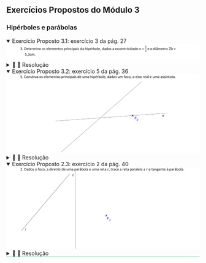 <link rel="stylesheet" href="../../imagens/style.css">

<script type="text/x-mathjax-config">
  MathJax.Hub.Config({
    showProcessingMessages: false,
    tex2jax: { inlineMath: [['$','$'],['\\(','\\)']] }
  });
</script>
<script type="text/javascript" src="https://cdn.mathjax.org/mathjax/latest/MathJax.js?config=TeX-MML-AM_HTMLorMML"></script>

<h2 id="inicio">Exercícios Propostos do Módulo 3</h2>
<h3>Hipérboles e parábolas</h3> 
  <details open><summary>Exercício Proposto 3.1: exercício 3 da pág. 27</summary>
  <img src="../../modulo3/apostila_nova_2022b-27b.png" />
  <div class="combo"><details class="sub"><summary>&#x1f4cf; &#x1f4d0; Resolução</summary>
	<p>Vamos construir os elementos principais de uma hipérbole dada pelo diâmetro <b>2b</b> e pela excentricidade.</p>
	  <ul class="slider">
		  <li>
			   <input type="radio" id="001p" name="sl">
			   <label for="001p"></label>
			   <img src="27_03_01.png"/>
			   <figcaption>Vamos iniciar encontrando o segmento <b>2b</b> e a <b>med<sub>B<sub>1</sub>B<sub>2</sub></sub></b>.</figcaption>
		   </li>
		   <li>
			   <input type="radio" id="002p" name="sl">
			   <label for="002p"></label>
			   <img src="27_03_02.png"/>
			   <figcaption>Usando o teorema de Tales, determinamos a proporção da excentricidade $\mathsf{ {c \over a} = {3 \over 2}}$ fazendo $\mathsf{ {O3 \over O2} = {3 \over 2}}$.</figcaption>
		   </li>
		   <li>
			   <input type="radio" id="003p" name="sl">
			   <label for="003p"></label>
			   <img src="27_03_03.png"/>
			   <figcaption>Construindo o segmento paralelo a <b>23</b> que passa por <b>B<sub>1</sub></b>, encontramos o vértice <b>A<sub>1</sub></b> na mediatriz de <b>B<sub>1</sub>B<sub>2</sub></b>.</figcaption>
		   </li>
		   <li>
			   <input type="radio" id="004p" name="sl">
			   <label for="004p"></label>
			   <img src="27_03_04.png"/>
			   <figcaption>Encontre o simétrico de <b>A<sub>1</sub></b> em relação ao centro da elipse.</figcaption>
		   </li>
		   <li>
			   <input type="radio" id="005p" name="sl">
			   <label for="005p"></label>
			   <img src="27_03_05.png"/>
			   <figcaption>A <b>Circunf(O, c)</b> determina os focos <b>F<sub>1</sub></b> e <b>F<sub>2</sub></b> na mediatriz de <b>B<sub>1</sub>B<sub>2</sub></b>.</figcaption>
		   </li>
		   <li>
			   <input type="radio" id="006p" name="sl">
			   <label for="006p"></label>
			   <img src="27_03_06.png"/>
			   <figcaption>Para finalizar, construa a hipérbole à mão livre.</figcaption>
		   </li>
		</ul>
		<img src="27_03_00.png" class="fundo"/>
  </details></div></details>
  <details open><summary>Exercício Proposto 3.2: exercício 5 da pág. 36</summary>
  <img src="../../modulo3/apostila_nova_2022b-36b.png" />
  <div class="combo"><details class="sub"><summary>&#x1f4cf; &#x1f4d0; Resolução</summary>
	<p>Vamos construir os elementos principais de uma hipérbole dada por um foco, uma assíntota e o eixo real.</p>
	  <ul class="slider">
		  <li>
			   <input type="radio" id="010p" name="sl">
			   <label for="010p"></label>
			   <img src="36_03_01.png"/>
			   <figcaption>A interseção do eixo real com a assíntota é o centro da hipérbole. Construa a reta perpendicular ao eixo real que passa pelo centro.</figcaption>
		   </li>
		   <li>
			   <input type="radio" id="011p" name="sl">
			   <label for="011p"></label>
			   <img src="36_03_02.png"/>
			   <figcaption>Encontre o foco <b>F<sub>1</sub></b>: simétrico de <b>F<sub>2</sub></b> em relação ao centro da hipérbole.</figcaption>
		   </li>
		   <li>
			   <input type="radio" id="012p" name="sl">
			   <label for="012p"></label>
			   <img src="36_03_03.png"/>
			   <figcaption>Construindo o arco com centro em <b>O</b> e raio <b>c</b>, encontramos na assíntota um dos vértices do retângulo que determina as assíntotas. A reta paralela ao eixo real que passa por <b>Q</b> determina o ponto <b>B<sub>1</sub></b>. A reta perpendicular ao eixo real que passa por <b>Q</b> determina o ponto <b>A<sub>2</sub></b>.</figcaption>
		   </li>
		   <li>
			   <input type="radio" id="013p" name="sl">
			   <label for="013p"></label>
			   <img src="36_03_04.png"/>
			   <figcaption>Determine os simétricos de <b>B<sub>1</sub></b> e de <b>A<sub>2</sub></b> em relação ao centro <b>O</b> e defina a outra assíntota da hipérbole.</figcaption>
		   </li>
		   <li>
			   <input type="radio" id="014p" name="sl">
			   <label for="014p"></label>
			   <img src="36_03_05.png"/>
			   <figcaption>Para finalizar, basta construir a hipérbole à mão livre.</figcaption>
		   </li>
		</ul>
		<img src="36_03_00.png" class="fundo"/>
  </details></div></details>
  <details open style="border-bottom: 1px solid #a2dec0;"><summary>Exercício Proposto 2.3: exercício 2 da pág. 40</summary>
  <img src="../../modulo3/apostila_nova_2022b-40a.png" />
  <div class="combo"><details class="sub"><summary>&#x1f4cf; &#x1f4d0; Resolução</summary>
	<p>Vamos construir a reta tangente à parábola paralela à reta <b>r</b>.</p>
	  <ul class="slider">
		  <li>
			   <input type="radio" id="016p" name="sl">
			   <label for="016p"></label>
			   <img src="40_02_01.png"/>
			   <figcaption>A reta <b>F<sub>2</sub>S'<sub>2</sub> &perp; &gamma;</b> determina o eixo da parábola.</figcaption>
		   </li>
		   <li>
			   <input type="radio" id="017p" name="sl">
			   <label for="017p"></label>
			   <img src="40_02_02.png"/>
			   <figcaption>Encontre a mediatriz de <b>F<sub>2</sub>S'<sub>2</sub></b> para achar o vértice da parábola.</figcaption>
		   </li>
		   <li>
			   <input type="radio" id="018p" name="sl">
			   <label for="018p"></label>
			   <img src="40_02_03.png"/>
			   <figcaption>A reta <b>SF<sub>2</sub> &perp; &gamma;</b> determina na diretriz o simétrico do foco em relação à reta tangente à parábola paralela a <b>r</b>.</figcaption>
		   </li>
		   <li>
			   <input type="radio" id="019p" name="sl">
			   <label for="019p"></label>
			   <img src="40_02_04.png"/>
			   <figcaption>Construa a mediatriz de <b>F<sub>2</sub>F'<sub>2</sub></b> para determinar a reta tangente à parábola paralela a <b>r</b>.</figcaption>
		   </li>
		   <li>
			   <input type="radio" id="020p" name="sl">
			   <label for="020p"></label>
			   <img src="40_02_05.png"/>
			   <figcaption>Construa a reta paralela ao eixo que passa por <b>F'<sub>2</sub></b>. A interseção desta reta com a reta tangente <b>t</b> é o ponto de tangência.</figcaption>
		   </li>
		   <li>
			   <input type="radio" id="021p" name="sl">
			   <label for="021p"></label>
			   <img src="40_02_06.png"/>
			   <figcaption>Para concluir, basta construir a parábola à mão livre.</figcaption>
		   </li>
		</ul>
		<img src="40_02_00.png" class="fundo"/>
  </details></div></details>



